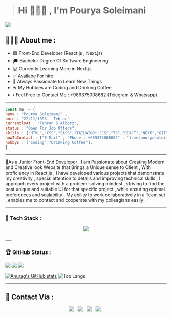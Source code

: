 ># Hi 🙋🏻‍♂️ , I'm Pourya Soleimani
![](https://img.shields.io/badge/FrontEnd%20Developer-darkred)
<h2>👩🏻‍💻 About me : </h2>
<ul>
	<li>🟦 Front-End Developer (React.js , Next.js)</li>
	<li>🎓 Bachelor Degree Of Software Engineering</li>
	<li>💻 Currently Learning More in Next.js</li>
	<li>✅ Availabe For hire</li>
	<li>🧠 Always Passionate to Learn New Things </li>
	<li>☕ My Hobbies are Coding and Drinking Coffee</li>
	<li>📞 Feel Free to Contact Me : +989375008682 (Telegram & Whatsapp) </li>
</ul>

___

```javascript
const me  = {
name : "Pourya Soleimani" ,
born : "22/11/1993 - Tehran" , 
currentlyAt : "Tehran & Alborz",
status : "Open For Job Offers",
skills : ["HTML","CSS","SASS","TAILWIND","JS","TS","REACT","NEXT","GIT","..."],
howToContact : ["E-Mail" , "Phone : +989375008682" , "t.me/pouryasoleimani2"],
hobbys : ["Coding","Drinking Coffee"],
}
```

___
🌱As a Junior Front-End Developer , I am Passionate about Creating Modern and Creative look Website that Brings a Unique sense to Client , With  proficiency in React.js , I have developed various projects that demonstrate my creativity , special attention to details and improving technical skills , I approach every project with a problem-solving mindest , striving to find the best unique and suitable UI for that specific project , while ensuring optimal preferences and scalability , My ability to work collaboratively in a Team set , enables me to contact and cooperate with my colleagians easily .



___
<h3>🔧 Tech Stack :</h3>
<p align="center">
  <a href="https://skillicons.dev">
    <img src="https://skillicons.dev/icons?i=html,css,sass,less,bootstrap,tailwind,js,ts,react,redux,nextjs,git,github,gitlab,npm,pnpm,bun,webpack,vite,postman,regex,docker,materialui,styledcomponents,figma,firebase,vercel,netlify,md,babel,stackoverflow,codepen,vscode,linkedin,instagram,gmail&perline=12&theme=dark" />
  </a>
</p>
<!-- <div align="center">
<img width="46" src="https://raw.githubusercontent.com/marwin1991/profile-technology-icons/refs/heads/main/icons/http.png" alt="HTTP" title="HTTP"/>

<img width="46" src="https://raw.githubusercontent.com/marwin1991/profile-technology-icons/refs/heads/main/icons/rest.png" alt="REST" title="REST"/>

<img width="46" src="https://raw.githubusercontent.com/marwin1991/profile-technology-icons/refs/heads/main/icons/git.png" alt="Git" title="Git"/>

<img width="46" src="https://raw.githubusercontent.com/marwin1991/profile-technology-icons/refs/heads/main/icons/github.png" alt="GitHub" title="GitHub"/>

<img width="46" src="https://raw.githubusercontent.com/marwin1991/profile-technology-icons/refs/heads/main/icons/gitlab.png" alt="GitLab" title="GitLab"/>

<img width="46" src="https://raw.githubusercontent.com/marwin1991/profile-technology-icons/refs/heads/main/icons/visual_studio_code.png" alt="Visual Studio Code" title="Visual Studio Code"/>

<img width="46" src="https://raw.githubusercontent.com/marwin1991/profile-technology-icons/refs/heads/main/icons/sublime_text.png" alt="Sublime Text" title="Sublime Text"/>

<img width="46" src="https://raw.githubusercontent.com/marwin1991/profile-technology-icons/refs/heads/main/icons/html.png" alt="HTML" title="HTML"/>

<img width="46" src="https://raw.githubusercontent.com/marwin1991/profile-technology-icons/refs/heads/main/icons/css.png" alt="CSS" title="CSS"/>

<img width="46" src="https://raw.githubusercontent.com/marwin1991/profile-technology-icons/refs/heads/main/icons/sass.png" alt="Sass" title="Sass"/>

<img width="46" src="https://raw.githubusercontent.com/marwin1991/profile-technology-icons/refs/heads/main/icons/bootstrap.png" alt="Bootstrap" title="Bootstrap"/>

<img width="46" src="https://raw.githubusercontent.com/marwin1991/profile-technology-icons/refs/heads/main/icons/tailwind_css.png" alt="Tailwind CSS" title="Tailwind CSS"/>

<img width="46" src="https://raw.githubusercontent.com/marwin1991/profile-technology-icons/refs/heads/main/icons/wordpress.png" alt="Wordpress" title="Wordpress"/>

<img width="46" src="https://raw.githubusercontent.com/marwin1991/profile-technology-icons/refs/heads/main/icons/swagger.png" alt="Swagger" title="Swagger"/>

<img width="46" src="https://raw.githubusercontent.com/marwin1991/profile-technology-icons/refs/heads/main/icons/firebase.png" alt="Firebase" title="Firebase"/>

<img width="46" src="https://raw.githubusercontent.com/marwin1991/profile-technology-icons/refs/heads/main/icons/supabase.png" alt="Supabase" title="Supabase"/>

<img width="46" src="https://raw.githubusercontent.com/marwin1991/profile-technology-icons/refs/heads/main/icons/styled-components.png" alt="styled-components" title="styled-components"/>

<img width="46" src="https://raw.githubusercontent.com/marwin1991/profile-technology-icons/refs/heads/main/icons/figma.png" alt="Figma" title="Figma"/>

<img width="46" src="https://raw.githubusercontent.com/marwin1991/profile-technology-icons/refs/heads/main/icons/material_ui.png" alt="Material UI" title="Material UI"/>

<img width="46" src="https://raw.githubusercontent.com/marwin1991/profile-technology-icons/refs/heads/main/icons/chakra_ui.png" alt="Chakra UI" title="Chakra UI"/>

<img width="46" src="https://raw.githubusercontent.com/marwin1991/profile-technology-icons/refs/heads/main/icons/ant_design.png" alt="Ant Design" title="Ant Design"/>

<img width="46" src="https://raw.githubusercontent.com/marwin1991/profile-technology-icons/refs/heads/main/icons/canva.png" alt="Canva" title="Canva"/>

<img width="46" src="https://raw.githubusercontent.com/marwin1991/profile-technology-icons/refs/heads/main/icons/shadcn_ui.png" alt="ShadCn UI" title="ShadCn UI"/>

<img width="46" src="https://raw.githubusercontent.com/marwin1991/profile-technology-icons/refs/heads/main/icons/next_ui.png" alt="Next UI" title="Next UI"/>

<img width="46" src="https://raw.githubusercontent.com/marwin1991/profile-technology-icons/refs/heads/main/icons/javascript.png" alt="JavaScript" title="JavaScript"/>

<img width="46" src="https://raw.githubusercontent.com/marwin1991/profile-technology-icons/refs/heads/main/icons/react.png" alt="React" title="React"/>

<img width="46" src="https://raw.githubusercontent.com/marwin1991/profile-technology-icons/refs/heads/main/icons/typescript.png" alt="TypeScript" title="TypeScript"/>

<img width="46" src="https://raw.githubusercontent.com/marwin1991/profile-technology-icons/refs/heads/main/icons/npm.png" alt="npm" title="npm"/>

<img width="46" src="https://raw.githubusercontent.com/marwin1991/profile-technology-icons/refs/heads/main/icons/react_query.png" alt="React Query" title="React Query"/>

<img width="46" src="https://raw.githubusercontent.com/marwin1991/profile-technology-icons/refs/heads/main/icons/next_js.png" alt="Next.js" title="Next.js"/>

<img width="46" src="https://raw.githubusercontent.com/marwin1991/profile-technology-icons/refs/heads/main/icons/docker.png" alt="Docker" title="Docker"/>
</div> 
-->
<!--[![My Skills](https://skillicons.dev/icons?i=html,css,sass,less,bootstrap,tailwind,js,ts,react,redux,nextjs,git,github,gitlab,regex,figma,npm,docker,postman,vite,materialui,styledcomponents,stackoverflow,pnpm,codepen,bun,vercel,netlify,md,babel,firebase,vscode,linkedin&perline=33&align=center&theme=dark)](https://skillicons.dev)-->
___

<h3> 🏆 GitHub Status : </h3>

![](https://img.shields.io/github/created-at/PouryaSoleimani/RESULT-SUMMARY?style=for-the-badge&color=green)
![](https://img.shields.io/github/commit-activity/w/PouryaSoleimani/PouryaSoleimani?style=for-the-badge)
![](https://img.shields.io/github/languages/count/PouryaSoleimani/Adidas-Project-React-JS?style=for-the-badge&color=darkred)

[![Anurag's GitHub stats](https://github-readme-stats.vercel.app/api?username=PouryaSoleimani&show_icons=true&theme=tokyonight)](https://github.com/anuraghazra/github-readme-stats)
![Top Langs](https://github-readme-stats.vercel.app/api/top-langs/?username=PouryaSoleimani&layout=compact&theme=tokyonight)
___

<h2> 💬 Contact Via :</h2>
<p align='center'>
<a href='https://t.me/pouryasoleimani2'><img src='https://img.shields.io/badge/Telegram-@pouryasoleimani2-blue?style=flat-square&logo=telegram'></a> &nbsp <img src='https://img.shields.io/badge/whatsapp-+989375008682-green?style=flat-square&logo=whatsapp'>   &nbsp <img src='https://img.shields.io/badge/GMAIL-pouryasoleimani93@gmail.com-orange?style=flat-square&logo=gmail'>   &nbsp  <img src='https://img.shields.io/badge/Instagram-pouryasoleimani_-red?style=flat-square&logo=instagram'> &nbsp
</p>
